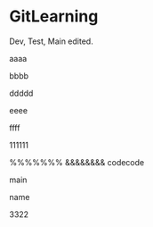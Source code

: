 # GitLearning

Dev, Test, Main edited.

aaaa

bbbb

ddddd

eeee

ffff

111111

%%%%%%%
&&&&&&&&
codecode

main

name

3322
